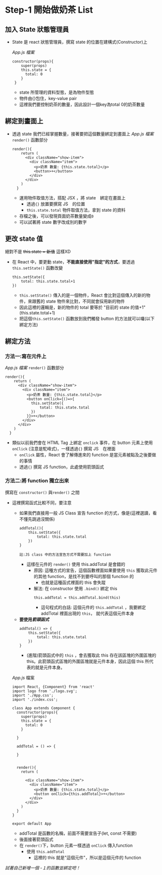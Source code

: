 # Step-1 開始做奶茶 List

## 加入 State 狀態管理員
* State 是 react 狀態管理員，撰寫 state 的位置在建構式(Constructor)上

    *App.js 檔案*
    ```
    constructor(props){
        super(props)
        this.state = {
          total: 0
        }
     }
    ```
    * state 所管理的資料型態，是為物件型態
    * 物件由{}包住，key-value pair
    * 這裡我們要控制奶茶的數量，因此設計一個key為total 0的奶茶數量

## 綁定到畫面上
* 透過 state 我們已經掌握數量，接著要把這個數量綁定到畫面上
    *App.js 檔案* `render()` 函數部分
    ```
    render(){
        return (
          <div className="show-item">
            <div className="item">
              <p>奶茶 數量: {this.state.total}</p>
              <button>+</button>
            </div>
          </div>
        )
      }
    ```

    * 運用物件取值方法，搭配 JSX ，將 state　綁定在畫面上
        * 透過`{}` 放置要撰寫 JS　的位置
        * `this.state.total` 物件取值方法，拿到 state 的資料
    * 存檔之後，可以發現頁面奶茶數量變成`0`
    * 可以試著將 state 數字改成別的數字

## 更改 state 值
絕對不是 ~~this.state = 新值~~ 這樣XD
* 在 React 中，要更動 state，**不能直接使用"指定"的方式**，要透過 `this.setState()` 函數改變

    ```
    this.setState({
        total: this.state.total+1
    })
    ```
    * `this.setState()` 傳入的是一個物件，React 會比對這個傳入的新的物件，來跟舊的 state 物件來比對，不同就會採用新的物件
    * 因此這裡的邏輯是，新的物件的 total 要等於 "目前的 state 的值+1"(this.state.total+1) 
    * 把這個`this.setState()` 函數放到我們觸發 button 的方法就可以囉(以下綁定方法)

## 綁定方法
### 方法一:寫在元件上

*App.js 檔案* `render()` 函數部分
```
render(){
    return (
      <div className="show-item">
        <div className="item">
          <p>奶茶 數量: {this.state.total}</p>
          <button onClick={()=>{
            this.setState({
                total: this.state.total
            })
          }}>+</button>
        </div>
      </div>
    )
  }
```
* 類似以前我們會在 HTML Tag 上綁定 `onclick` 事件，在 button 元素上使用 `onClick` (注意是駝峰式)，一樣透過`{}` 撰寫 JS　在裡面
    * `onClick` 屬性，React 會了解傳進來的 function 是當元素被點及之後要做的事情
    * 透過`{}` 撰寫 JS function，此處使用箭頭函式


### 方法二:將 function 獨立出來
撰寫在 `constructor()` 與`render()` 之間
* 這裡撰寫函式比較不同，要注意
    * 如果我們直接用一般 JS Class 宣告 function 的方式，像是(這裡選讀，看不懂先跳過沒關係)
        ```
        addTotal(){
            this.setState({
                total: this.state.total
            })
        }
        
        註:JS class 中的方法宣告方式不需要加上 function
        ```
        * 這樣在元件的 `render()` 使用 this.addTotal 是會錯的
            * 原因: 這種方式的宣告，這個函數裡面如果要使用 `this` 獲取此元件的其他 function，是找不到要呼叫的那個 function 的
                * 也就是這種函式裡面的 this 會失蹤
            * 解法: 在 constructor 使用 `.bind()` 綁定 this
                ```
                this.addTotal = this.addTotal.bind(this)
                ```
                * 這句程式的白話: 這個元件的 `this.addTotal` ，我要綁定 addTotal 裡面出現的 `this`， 就代表這個元件本身
    * **要使用*箭頭函式***
        ```
        addTotal() => {
            this.setState({
                total: this.state.total
            })
        }
        ```
        * (進階)箭頭函式中的 `this` ，會去獲取此 this 存在該區塊的外圍區塊的 this。此箭頭函式區塊的外圍區塊就是元件本身，因此這個 this 所代表的就是元件本身。


    *App.js* 檔案
    ```
    import React, {Component} from 'react'
    import logo from './logo.svg';
    import './App.css';
    import './index.css';

    class App extends Component {
      constructor(props){
        super(props)
        this.state = {
          total: 0
        }

      }

      addTotal = () => {
        
      }


      render(){
        return (

          <div className="show-item">
            <div className="item">
              <p>奶茶 數量: {this.state.total}</p>
              <button onClick={this.addTotal}>+</button>
            </div>
          </div>
        )
      }
    }

    export default App
    ```
    * addTotal 是函數的名稱，前面不需要宣告子(let, const 不需要)
    * 後面接著箭頭函式
    * 在 `render()`下，button 元素一樣透過 `onClick` 傳入function
        * 使用 `this.addTotal`
            * 這裡的 this 就是"這個元件"，所以是這個元件的 function



*試著自己新增一個 -１的函數並綁定吧！*


